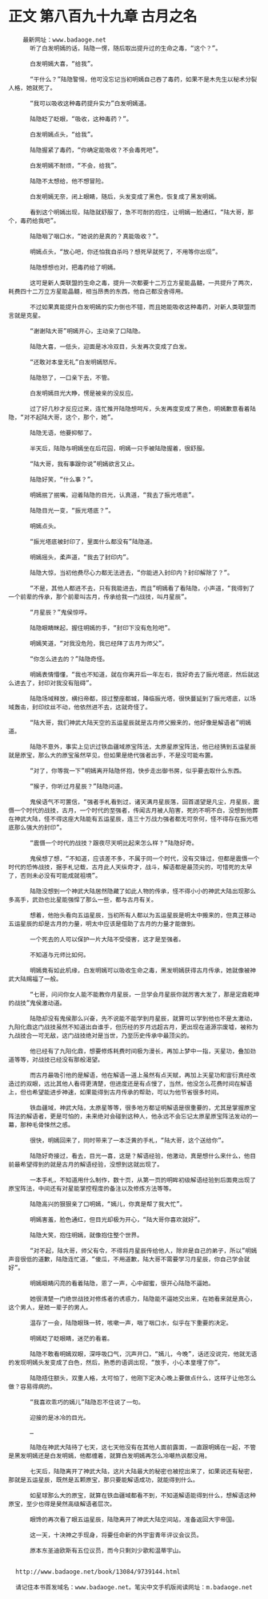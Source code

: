 # 正文 第八百九十九章 古月之名
        最新网址：www.badaoge.net
          听了白发明嫣的话，陆隐一愣，随后取出提升过的生命之毒，“这个？”。
      
          白发明嫣大喜，“给我”。
      
          “干什么？”陆隐警惕，他可没忘记当初明嫣自己吞了毒药，如果不是木先生以秘术分裂人格，她就死了。
      
          “我可以吸收这种毒药提升实力”白发明嫣道。
      
          陆隐眨了眨眼，“吸收，这种毒药？”。
      
          白发明嫣点头，“给我”。
      
          陆隐握紧了毒药，“你确定能吸收？不会毒死吧”。
      
          白发明嫣不耐烦，“不会，给我”。
      
          陆隐不太想给，他不想冒险。
      
          白发明嫣无奈，闭上眼睛，随后，头发变成了黑色，恢复成了黑发明嫣。
      
          看到这个明嫣出现，陆隐就舒服了，急不可耐的抱住，让明嫣一脸通红，“陆大哥，那个，毒药给我吧”。
      
          陆隐咽了咽口水，“她说的是真的？真能吸收？”。
      
          明嫣点头，“放心吧，你还怕我自杀吗？想死早就死了，不用等你出现”。
      
          陆隐想想也对，把毒药给了明嫣。
      
          这可是新人类联盟的生命之毒，提升一次都要十二万立方星能晶髓，一共提升了两次，耗费四十二万立方星能晶髓，相当昂贵的东西，他自己都没舍得用。
      
          不过如果真能提升白发明嫣的实力倒也不错，而且她能吸收这种毒药，对新人类联盟而言就是克星。
      
          “谢谢陆大哥”明嫣开心，主动亲了口陆隐。
      
          陆隐大喜，一低头，迎面是冰冷双目，头发再次变成了白发。
      
          “还敢对本皇无礼”白发明嫣怒斥。
      
          陆隐怒了，一口亲下去，不管。
      
          白发明嫣目光大睁，愣是被亲的没反应。
      
          过了好几秒才反应过来，连忙推开陆隐想呵斥，头发再度变成了黑色，明嫣歉意看着陆隐，“对不起陆大哥，这个，那个，她”。
      
          陆隐无语，他要抑郁了。
      
          半天后，陆隐与明嫣坐在后花园，明嫣一只手被陆隐握着，很舒服。
      
          “陆大哥，我有事跟你说”明嫣欲言又止。
      
          陆隐好笑，“什么事？”。
      
          明嫣抿了抿嘴，迎着陆隐的目光，认真道，“我去了振光塔底”。
      
          陆隐目光一变，“振光塔底？”。
      
          明嫣点头。
      
          “振光塔底被封印了，里面什么都没有”陆隐道。
      
          明嫣摇头，柔声道，“我去了封印内”。
      
          陆隐大惊，当初他费尽心力都无法进去，“你能进入封印内？封印解除了？”。
      
          “不是，其他人都进不去，只有我能进去，而且”明嫣看了看陆隐，小声道，“我得到了一个前辈的传承，那个前辈叫古月，传承给我一门战技，叫月星辰”。
      
          “月星辰？”鬼侯惊呼。
      
          陆隐眼睛眯起，握住明嫣的手，“封印下没有危险吧”。
      
          明嫣笑道，“对我没危险，我已经拜了古月为师父”。
      
          “你怎么进去的？”陆隐奇怪。
      
          明嫣表情懵懂，“我也不知道，就在你离开后一年左右，我好奇去了振光塔底，然后就这么进去了，封印对我没有阻碍”。
      
          陆隐场域释放，横扫帝都，掠过整座都城，降临振光塔，很快蔓延到了振光塔底，以场域轰击，封印纹丝不动，他依然进不去，这就奇怪了。
      
          “陆大哥，我们神武大陆天空的五运星辰就是古月师父搬来的，他好像是解语者”明嫣道。
      
          陆隐不意外，事实上见识过铁血疆域原宝阵法，太原星原宝阵法，他已经猜到五运星辰就是原宝，那么大的原宝虽然罕见，但如果是绝代强者出手，不是没可能布置。
      
          “对了，你等我一下”明嫣离开陆隐怀抱，快步走出御书房，似乎要去取什么东西。
      
          “猴子，你听过月星辰？”陆隐问道。
      
          鬼侯语气不可置信，“强者手札看到过，诸天满月星辰落，回首遥望是凡尘，月星辰，震慑一个时代的战技，古月，一个时代的至强者，传闻古月被人陷害，死的不明不白，没想到他葬在神武大陆，怪不得这座大陆能有五运星辰，连三十万战力强者都无可奈何，怪不得存在振光塔底那么强大的封印”。
      
          “震慑一个时代的战技？跟夜尽天明比起来怎么样？”陆隐好奇。
      
          鬼侯想了想，“不知道，应该差不多，不属于同一个时代，没有交锋过，但都是震慑一个时代的恐怖战技，据手札记载，古月此人天纵奇才，战斗，解语都是最顶尖的，可惜死的太早了，否则未必没有可能成就祖境”。
      
          陆隐没想到一个神武大陆居然隐藏了如此人物的传承，怪不得小小的神武大陆出现那么多高手，武劲也比星能强悍了那么一些，都与古月有关。
      
          想着，他抬头看向五运星辰，当初所有人都以为五运星辰是明太中搬来的，但真正移动五运星辰的却是古月的力量，明太中应该是借助了古月的力量才能做到。
      
          一个死去的人可以保护一片大陆不受侵害，这才是至强者。
      
          不知道与元师比如何。
      
          明嫣竟有如此机缘，白发明嫣可以吸收生命之毒，黑发明嫣获得古月传承，她就像被神武大陆赐福了一般。
      
          “七哥，问问你女人能不能教你月星辰，一旦学会月星辰你就厉害大发了，那是定鼎乾坤的战技”鬼侯激动道。
      
          陆隐却没有鬼侯那么兴奋，先不说能不能学到月星辰，就算可以学到他也不是太激动，九阳化鼎这门战技虽然不知道出自谁手，但历经的岁月远超古月，更出现在道源宗废墟，被称为九战技合一可无敌，这门战技绝对是当世，乃至历史传承中最顶尖的。
      
          他已经有了九阳化鼎，想要修炼耗费时间极为漫长，再加上梦中一指，天星功，叠加劲道等等，对战技已经没有那般渴望。
      
          而古月最吸引他的是解语，他在解语一道上虽然有点天赋，再加上天星功和宙衍真经改造过的双眼，远比其他人看得更清楚，但进度还是有点慢了，当然，他没怎么花费时间在解语上，但也希望能进步神速，如果能得到古月传承的帮助，可以为他节省很多时间。
      
          铁血疆域，神武大陆，太原星等等，很多地方都证明解语是很重要的，尤其是掌握原宝阵法的解语者，更是可怕的，未来绝对会碰到这种人，他永远不会忘记太原星原宝阵法发动的一幕，那种毛骨悚然之感。
      
          很快，明嫣回来了，同时带来了一本泛黄的手札，“陆大哥，这个送给你”。
      
          陆隐好奇接过，看去，目光一喜，这是？解语经验，他激动，真是想什么来什么，他目前最希望得到的就是古月的解语经验，没想到这就出现了。
      
          一本手札，不知道用什么制作，数十页，从第一页的明眸初级解语经验到后面竟出现了原宝阵法，中间还有对星能掌控程度的备注以及修炼方法等等。
      
          陆隐高兴的狠狠亲了口明嫣，“嫣儿，你真是帮了我大忙”。
      
          明嫣害羞，脸色通红，但目光却极为开心，“陆大哥你喜欢就好”。
      
          陆隐大笑，抱住明嫣，就像抱住整个世界。
      
          “对不起，陆大哥，师父有令，不得将月星辰传给他人，除非是自己的弟子，所以”明嫣声音很低的道歉，陆隐连忙道，“傻瓜，不用道歉，陆大哥不需要学习月星辰，你自己学会就好”。
      
          明嫣眼睛闪亮的看着陆隐，恩了一声，心中甜蜜，很开心陆隐不逼她。
      
          她很清楚一门绝世战技对修炼者的诱惑力，陆隐能不逼她交出来，在她看来就是真心，这个男人，是她一辈子的男人。
      
          温存了一会，陆隐眼珠一转，咳嗽一声，咽了咽口水，似乎在下重要的决定。
      
          明嫣眨了眨眼睛，迷茫的看着。
      
          陆隐不敢看明嫣双眼，深呼吸口气，沉声开口，“嫣儿，今晚”，话还没说完，他就无语的发现明嫣头发变成了白色，然后，熟悉的语调出现，“放手，小心本皇埋了你”。
      
          陆隐捂住额头，双重人格，太可怕了，他刚下定决心晚上要做点什么，这样子让他怎么做？容易得病的。
      
          “我喜欢乖巧的嫣儿”陆隐忍不住说了一句。
      
          迎接的是冰冷的目光。
      
          …
      
          陆隐在神武大陆待了七天，这七天他没有在其他人面前露面，一直跟明嫣在一起，不管是黑发明嫣还是白发明嫣，他都缠着，就算白发明嫣再怎么冷嘲热讽都没用。
      
          七天后，陆隐离开了神武大陆，这片大陆最大的秘密也被挖出来了，如果说还有秘密，那就是五运星辰，既然是五颗原宝，那只要能解语成功，就能得到什么。
      
          如星球那么大的原宝，就算在铁血疆域都看不到，不知道解语能得到什么，想解语这种原宝，至少也得是昊然高级解语者层次。
      
          眼馋的再次看了眼五运星辰，陆隐离开了神武大陆空间站，准备返回大宇帝国。
      
          这一天，十决神之手现身，将要任命新的外宇宙青年评议会议员。
      
          原本东圣迪欧斯有五位议员，而今只剩刘少歌和温蒂宇山。
      
      
      http://www.badaoge.net/book/13084/9739144.html
      
      请记住本书首发域名：www.badaoge.net。笔尖中文手机版阅读网址：m.badaoge.net